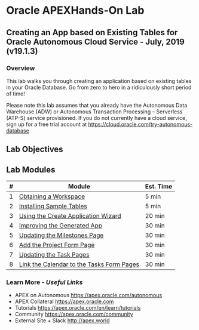 # Oracle APEXHands-On Lab

## Creating an App based on Existing Tables for Oracle Autonomous Cloud Service - July, 2019 (v19.1.3)

### Overview

This lab walks you through creating an application based on existing tables in your Oracle Database. Go from zero to hero in a ridiculously short period of time!

Please note this lab assumes that you already have the Autonomous Data Warehouse (ADW) or Autonomous Transaction Processing – Serverless (ATP-S) service provisioned. If you do not currently have a cloud service, sign up for a free trial account at https://cloud.oracle.com/try-autonomous-database

## Lab Objectives



## Lab Modules

| # | Module | Est. Time |
| --- | --- | --- |
| 1 | [Obtaining a Workspace](1-getting-started-obtaining-a-workspace.md) | 5 min |
| 2 | [Installing Sample Tables](2-building-your-table-and-view-installing-sample-tables.md) | 5 min |
| 3 | [Using the Create Application Wizard](3-building-your-app-using-the-create-application-wizard.md) | 20 min |
| 4 | [Improving the Generated App](4-recreating-the-pp-improving-the-generated-app.md) | 30 min |
| 5 | [Updating the Milestones Page](5-using-page-designer-updating-the-milestones-page.md) | 30 min |
| 6 | [Add the Project Form Page](6-creating-a-page-to-update-project-records-add-the-project-form-page.md) | 30 min |
| 7 | [Updating the Task Pages](7-improving-usability-updating-the-task-pages.md) | 30 min |
| 8 | [Link the Calendar to the Tasks Form Pages](8-linking-pages-link-the-calendar-to-the-tasks-form-pages.md) | 30 min |

### Learn More - *Useful Links*

- APEX on Autonomous   https://apex.oracle.com/autonomous
- APEX Collateral   https://apex.oracle.com
- Tutorials   https://apex.oracle.com/en/learn/tutorials
- Community   https://apex.oracle.com/community
- External Site + Slack   http://apex.world
